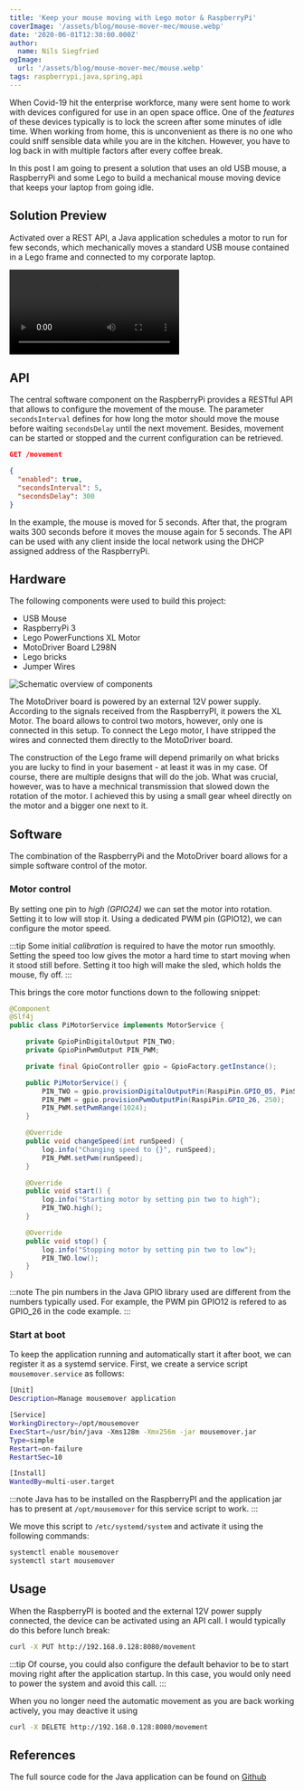 ```yaml
---
title: 'Keep your mouse moving with Lego motor & RaspberryPi'
coverImage: '/assets/blog/mouse-mover-mec/mouse.webp'
date: '2020-06-01T12:30:00.000Z'
author:
  name: Nils Siegfried
ogImage:
  url: '/assets/blog/mouse-mover-mec/mouse.webp'
tags: raspberrypi,java,spring,api
---
```


When Covid-19 hit the enterprise workforce, many were sent home to work with devices configured for use in an open space office. One of the *features* of these devices typically is to lock the screen after some minutes of idle time. When working from home, this is unconvenient as there is no one who could sniff sensible data while you are in the kitchen. However, you have to log back in with multiple factors after every coffee break.

In this post I am going to present a solution that uses an old USB mouse, a RaspberryPi and some Lego to build a mechanical mouse moving device that keeps your laptop from going idle.

## Solution Preview

Activated over a REST API, a Java application schedules a motor to run for few seconds, which mechanically moves a standard USB mouse contained in a Lego frame and connected to my corporate laptop.

![Mouse mover in action](/assets/blog/mouse-mover-mec/jiggle.mp4)

## API

The central software component on the RaspberryPi provides a RESTful API that allows to configure the movement of the mouse. The parameter `secondsInterval` defines for how long the motor should move the mouse before waiting `secondsDelay` until the next movement. Besides, movement can be started or stopped and the current configuration can be retrieved.

```json
GET /movement

{ 
  "enabled": true,
  "secondsInterval": 5,
  "secondsDelay": 300
}
```

In the example, the mouse is moved for 5 seconds. After that, the program waits 300 seconds before it moves the mouse 
again for 5 seconds. The API can be used with any client inside the local network using the DHCP assigned address of 
the RaspberryPi.

## Hardware

The following components were used to build this project:
 * USB Mouse
 * RaspberryPi 3
 * Lego PowerFunctions XL Motor
 * MotoDriver Board L298N
 * Lego bricks
 * Jumper Wires

![Schematic overview of components](/assets/blog/mouse-mover-mec/sketch.webp)

The MotoDriver board is powered by an external 12V power supply. According to the signals received from the RaspberryPI, 
it powers the XL Motor. The board allows to control two motors, however, only one is connected in this setup. To connect 
the Lego motor, I have stripped the wires and connected them directly to the MotoDriver board.

The construction of the Lego frame will depend primarily on what bricks you are lucky to find in your basement - at least 
it was in my case. Of course, there are multiple designs that will do the job. What was crucial, however, was to have a 
mechnical transmission that slowed down the rotation of the motor. I achieved this by using a small gear wheel directly 
on the motor and a bigger one next to it.

## Software
The combination of the RaspberryPi and the MotoDriver board allows for a simple software control of the motor. 

### Motor control 
By setting one pin to *high (GPIO24)* we can set the motor into rotation. Setting it to low will stop it. Using a dedicated PWM pin (GPIO12), we can configure the motor speed.

:::tip
Some initial *calibration* is required to have the motor run smoothly. Setting the speed too low gives the motor a hard time 
to start moving when it stood still before. Setting it too high will make the sled, which holds the mouse, fly off. 
:::

This brings the core motor functions down to the following snippet:

```java
@Component
@Slf4j
public class PiMotorService implements MotorService {

    private GpioPinDigitalOutput PIN_TWO;
    private GpioPinPwmOutput PIN_PWM;

    private final GpioController gpio = GpioFactory.getInstance();

    public PiMotorService() {
        PIN_TWO = gpio.provisionDigitalOutputPin(RaspiPin.GPIO_05, PinState.LOW);
        PIN_PWM = gpio.provisionPwmOutputPin(RaspiPin.GPIO_26, 250);
        PIN_PWM.setPwmRange(1024);
    }

    @Override
    public void changeSpeed(int runSpeed) {
        log.info("Changing speed to {}", runSpeed);
        PIN_PWM.setPwm(runSpeed);
    }

    @Override
    public void start() {
        log.info("Starting motor by setting pin two to high");
        PIN_TWO.high();
    }

    @Override
    public void stop() {
        log.info("Stopping motor by setting pin two to low");
        PIN_TWO.low();
    }
}
```

:::note
The pin numbers in the Java GPIO library used are different from the numbers typically used. For example, the PWM pin
GPIO12 is refered to as GPIO_26 in the code example.
:::

### Start at boot

To keep the application running and automatically start it after boot, we can register it as a systemd service. First, 
we create a service script `mousemover.service` as follows:

```bash
[Unit]
Description=Manage mousemover application

[Service]
WorkingDirectory=/opt/mousemover
ExecStart=/usr/bin/java -Xms128m -Xmx256m -jar mousemover.jar
Type=simple
Restart=on-failure
RestartSec=10

[Install]
WantedBy=multi-user.target
```

:::note
Java has to be installed on the RaspberryPI and the application jar has to present at `/opt/mousemover` for this service script to work.
:::

We move this script to `/etc/systemd/system` and activate it using the following commands:

```bash
systemctl enable mousemover
systemctl start mousemover
```

## Usage

When the RaspberryPI is booted and the external 12V power supply connected, the device can be activated using an API call. 
I would typically do this before lunch break:

```bash
curl -X PUT http://192.168.0.128:8080/movement
```

:::tip
Of course, you could also configure the default behavior to be to start moving right after the application startup. In this
case, you would only need to power the system and avoid this call.
:::

When you no longer need the automatic movement as you are back working actively, you may deactive it using

```bash
curl -X DELETE http://192.168.0.128:8080/movement
```

## References

The full source code for the Java application can be found on [Github](https://github.com/nsieg/mousemover)